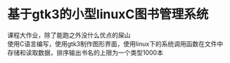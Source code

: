 # 基于gtk3的小型linuxC图书管理系统

课程大作业，除了能跑之外没什么优点的屎山  
使用C语言编写，使用gtk3制作图形界面，使用linux下的系统调用函数在文件中存储和读取数据，排序输出书名的上限为一个类型1000本
